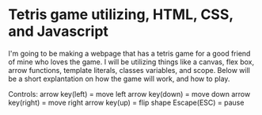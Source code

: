 # Tetris game utilizing, HTML, CSS, and Javascript

I'm going to be making a webpage that has a tetris game for a good friend of mine who loves the game. I will be utilizing things like a canvas, flex box,
arrow functions, template literals, classes variables, and scope. Below will be a short explantation on how the game will work, and how to play.

Controls: arrow key(left) = move left 
          arrow key(down) = move down
          arrow key(right) = move right
          arrow key(up) = flip shape
          Escape(ESC) = pause
